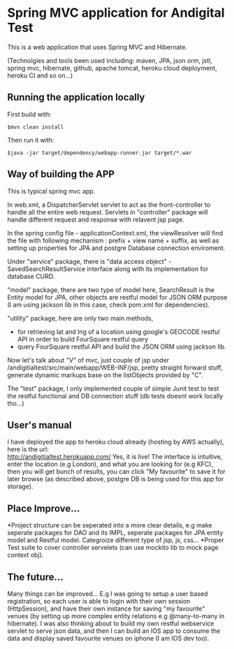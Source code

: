 # Spring MVC application for Andigital Test

This is a web application that uses Spring MVC and Hibernate.

(Technolgies and tools been used including: maven, JPA, json orm, jstl, spring mvc, hibernate, github, apache tomcat, heroku cloud deployment, heroku CI and so on...) 

## Running the application locally

First build with:

    $mvn clean install

Then run it with:

    $java -jar target/dependency/webapp-runner.jar target/*.war
    
## Way of building the APP

This is typical spring mvc app. 

In web.xml, a DispatcherServlet servlet to act as the front-controller to handle all the entire web request. Servlets in "controller" package will handle different request and response with relavent jsp page.

In the spring config file - applicationContext.xml, the viewResolver will find the file with following mechanism : prefix + view name + suffix, as well as setting up properties for JPA and postgre Database connection enviroment.

Under "service" package, there is "data access object" - SavedSearchResultService interface along with its implementation for database CURD.

"model" package, there are two type of model here, SearchResult is the Entity model for JPA, other objects are restful model for JSON ORM purpose (I am using jackson lib in this case, check pom.xml for dependencies).

"utility" package, here are only two main methods, 
* for retrieving lat and lng of a location using google's GEOCODE restful API in order to build FourSquare restful query
* query FourSquare restful API and build the JSON ORM using jackson lib.

Now let's talk about "V" of mvc, just couple of jsp under /andigitialtest/src/main/webapp/WEB-INF/jsp, pretty straight forward stuff, generate dynamic markups base on the listObjects provided by "C".

The "test" package, I only implemented couple of simple Junit test to test the restful functional and DB connection stuff (db tests doesnt work locally tho...)


## User's manual

I have deployed the app to heroku cloud already (hosting by AWS actually), here is the url:   
http://andigitialtest.herokuapp.com/
Yes, it is live! The interface is intuitive, enter the location (e.g London), and what you are looking for (e.g KFC), then you will get bunch of results, you can click "My favourite" to save it for later browse (as described above, postgre DB is being used for this app for storage). 


## Place Improve...

*Project structure can be seperated into a more clear details, e.g make seperate packages for DAO and its IMPL, seperate packages for JPA entity model and Restful model. Categroize different type of jsp, js, css...
*Proper Test suite to cover controller servelets (can use mockito lib to mock page context obj).


## The future...

Many things can be improved... E.g I was going to setup a user based registration, so each user is able to login with their own session (HttpSession), and have their own instance for saving "my favourite" venues (by setting up more complex entity relations e.g @many-to-many in hibernate).  I was also thinking about to build my own restful webservice servlet to serve json data, and then I can build an IOS app to consume the data and display saved favourite venues on iphone (I am IOS dev too).

  


